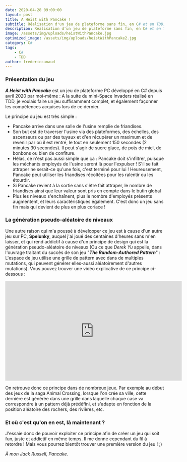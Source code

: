 ```yaml
---
date: 2020-04-28 09:00:00
layout: post
title: A Heist with Pancake !
subtitle: Réalisation d'un jeu de plateforme sans fin, en C# et en TDD, mettant en scène Pancake, un chien voleur de friandises dans une usine. A venir ;)
description: Réalisation d'un jeu de plateforme sans fin, en C# et en TDD, mettant en scène Pancake, un chien voleur de friandises dans une usine. A venir ;)
image: /assets/img/uploads/heistWithPancake.jpg
optimized_image: /assets/img/uploads/heistWithPancake2.jpg
category: C#
tags:
    - C#
    - TDD
author: fredericcanaud
---
```


### Présentation du jeu

***A Heist with Pancake*** est un jeu de plateforme PC développé en C# depuis avril 2020 par moi-même : A la suite du mini-Space Invaders réalisé en TDD, je voulais faire un jeu suffisamment complet, et également façonner les compétences acquises lors de ce dernier.

Le principe du jeu est très simple :
- Pancake arrive dans une salle de l'usine remplie de friandises.
- Son but est de traverser l'usine via des plateformes, des échelles, des ascenseurs ou par des tuyaux et d'en récupérer un maximum et de revenir par où il est rentré, le tout en seulement 150 secondes (2 minutes 30 secondes). Il peut s'agir de sucre glace, de pots de miel, de bonbons ou bien de confiture.
- Hélas, ce n'est pas aussi simple que ça : Pancake doit s'infiltrer, puisque les méchants employés de l'usine seront là pour l'expulser ! S'il se fait attraper ne serait-ce qu'une fois, c'est terminé pour lui ! Heureusement, Pancake peut utiliser les friandises récoltées pour les ralentir ou les étourdir.
- Si Pancake revient à la sortie sans s'être fait attraper, le nombre de friandises ainsi que leur valeur sont pris en compte dans le butin global
- Plus les niveaux s'enchaînent, plus le nombre d'employés présents augmentent, et leurs caractéristiques également. C'est donc un jeu sans fin mais qui devient de plus en plus coriace !


### La génération pseudo-aléatoire de niveaux

Une autre raison qui m'a poussé à développer ce jeu est à cause d'un autre jeu sur PC, **Spelunky**, auquel j'ai joué des centaines d'heures sans m'en laisser, et qui rend addictif à cause d'un principe de design qui est la génération pseudo-aléatoire de niveaux (Ou ce que *Derek Yu* appelle, dans l'ouvrage traitant du succès de son jeu "***The Random-Authored Pattern***" : L'espace de jeu utilise une grille de pattern avec dans  de multiples mutations, qui peuvent générer elles-aussi aléatoirement d'autres mutations). Vous pouvez trouver une vidéo explicative de ce principe ci-dessous :

<iframe width="560" height="315" src="https://www.youtube.com/embed/Uqk5Zf0tw3o" frameborder="0" allow="accelerometer; autoplay; encrypted-media; gyroscope; picture-in-picture" allowfullscreen></iframe>

On retrouve donc ce principe dans de nombreux jeux. Par exemple au début des jeux de la saga Animal Crossing, lorsque l'on crée sa ville, cette dernière est générée dans une grille dans laquelle chaque case va correspondre à un pattern déjà prédéfini, et s'adapte en fonction de la position aléatoire des rochers, des rivières, etc.

### Et où c'est qu'on en est, là maintenant ?

J'essaie donc de pouvoir exploiter ce principe afin de créer un jeu qui soit fun, juste et addictif en même temps. Il me donne cependant du fil à retordre ! Mais vous pourrez bientôt trouver une première version du jeu ! ;)

*À mon Jack Russell, Pancake.*
